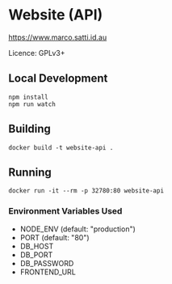 # Website (API)

https://www.marco.satti.id.au

Licence: GPLv3+

## Local Development

```
npm install
npm run watch
```

## Building

```
docker build -t website-api .
```

## Running

```
docker run -it --rm -p 32780:80 website-api
```

### Environment Variables Used

- NODE_ENV (default: "production")
- PORT (default: "80")
- DB_HOST
- DB_PORT
- DB_PASSWORD
- FRONTEND_URL
